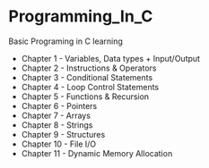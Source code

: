 # Programming_In_C
Basic Programing in C learning

 - Chapter 1 - Variables, Data types + Input/Output
 - Chapter 2 - Instructions & Operators
 - Chapter 3 - Conditional Statements
 - Chapter 4 - Loop Control Statements
 - Chapter 5 - Functions & Recursion
 - Chapter 6 - Pointers
 - Chapter 7 - Arrays
 - Chapter 8 - Strings
 - Chapter 9 - Structures
 - Chapter 10 - File I/O
 - Chapter 11 - Dynamic Memory Allocation
